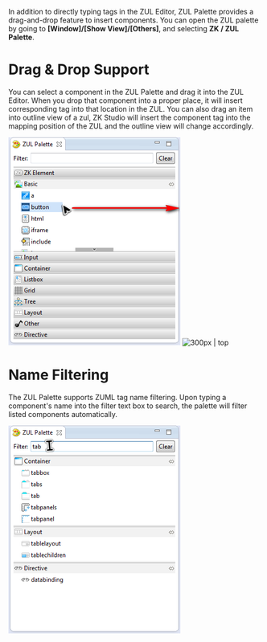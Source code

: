 

In addition to directly typing tags in the ZUL Editor, ZUL Palette
provides a drag-and-drop feature to insert components. You can open the
ZUL palette by going to **\[Window\]/\[Show View\]/\[Others\]**, and
selecting **ZK / ZUL Palette**.

# Drag & Drop Support

You can select a component in the ZUL Palette and drag it into the ZUL
Editor. When you drop that component into a proper place, it will insert
corresponding tag into that location in the ZUL. You can also drag an
item into outline view of a zul, ZK Studio will insert the component tag
into the mapping position of the ZUL and the outline view will change
accordingly.

<div style="width:610px;margin-left:auto;margin-right:auto">

![](images/studio-palette-drag-component.png) ![ 300px \| top](studio-palette-drop-component.png)

</div>

# Name Filtering

The ZUL Palette supports ZUML tag name filtering. Upon typing a
component's name into the filter text box to search, the palette will
filter listed components automatically.

![](images/studio-palette-filter.png)
